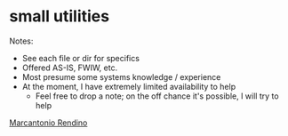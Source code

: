 # small utilities
Notes:

- See each file or dir for specifics
- Offered AS-IS, FWIW, etc.
- Most presume some systems knowledge / experience
- At the moment, I have extremely limited availability to help
  - Feel free to drop a note; on the off chance it's possible, I will try to help

[Marcantonio Rendino](https://mvgfr.com/)
